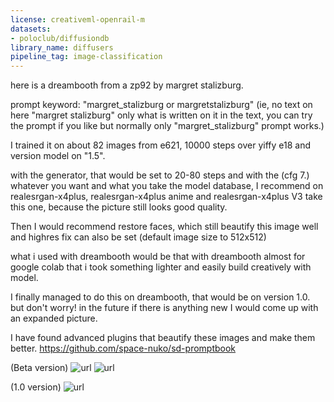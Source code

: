 ```yaml
---
license: creativeml-openrail-m
datasets:
- poloclub/diffusiondb
library_name: diffusers
pipeline_tag: image-classification
---
```


here is a dreambooth from a zp92 by margret stalizburg.

prompt keyword: "margret_stalizburg or margretstalizburg" (ie, no text on here "margret stalizburg" only what is written on it in the text, you can try the prompt if you like but normally only "margret_stalizburg" prompt works.)

I trained it on about 82 images from e621, 10000 steps over yiffy e18 and version model on "1.5".

with the generator, that would be set to 20-80 steps and with the (cfg 7.) whatever you want and what you take the model database, I recommend on realesrgan-x4plus, realesrgan-x4plus anime and realesrgan-x4plus V3 take this one, because the picture still looks good quality.

Then I would recommend restore faces, which still beautify this image well and highres fix can also be set (default image size to 512x512)

what i used with dreambooth would be that with dreambooth almost for google colab that i took something lighter and easily build creatively with model.

I finally managed to do this on dreambooth, that would be on version 1.0.
but don't worry! in the future if there is anything new I would come up with an expanded picture.

I have found advanced plugins that beautify these images and make them better.
https://github.com/space-nuko/sd-promptbook

(Beta version)
![url](https://huggingface.co/Mistermango24/margret_stalizburg_zp92_dreambooth_Only-Beta/resolve/main/margret_stalizburg.png)
![url](https://huggingface.co/Mistermango24/margret_stalizburg_zp92_dreambooth_Only-Beta/resolve/main/margret_stalizburg2.png)

(1.0 version)
![url](https://i.imgur.com/ysDD3US.png)